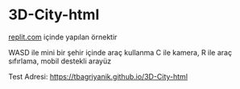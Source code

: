 # 3D-City-html
[replit.com](https://replit.com/) içinde yapılan örnektir

WASD ile mini bir şehir içinde araç kullanma
C ile kamera, R ile araç sıfırlama, mobil destekli arayüz

Test Adresi:
https://tbagriyanik.github.io/3D-City-html
